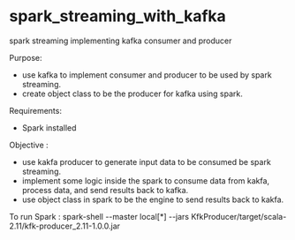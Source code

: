 # spark_streaming_with_kafka
spark streaming implementing kafka consumer and producer

Purpose:

- use kafka to implement consumer and producer to be used by spark streaming.
- create object class to be the producer for kafka using spark.

Requirements:
- Spark installed

Objective :
- use kakfa producer to generate input data to be consumed be spark streaming.
- implement some logic inside the spark to consume data from kakfa, process data, and send results back to kafka.
- use object class in spark to be the engine to send results back to kakfa.

To run Spark :
spark-shell --master local[*] --jars KfkProducer/target/scala-2.11/kfk-producer_2.11-1.0.0.jar